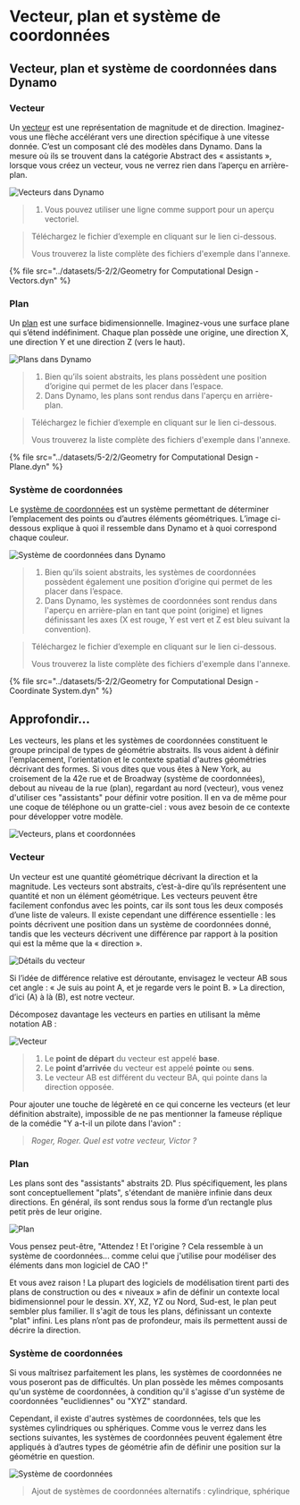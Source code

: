 # Vecteur, plan et système de coordonnées

## Vecteur, plan et système de coordonnées dans Dynamo

### Vecteur

Un [vecteur](2-vectors.md#vector-1) est une représentation de magnitude et de direction. Imaginez-vous une flèche accélérant vers une direction spécifique à une vitesse donnée. C’est un composant clé des modèles dans Dynamo. Dans la mesure où ils se trouvent dans la catégorie Abstract des « assistants », lorsque vous créez un vecteur, vous ne verrez rien dans l’aperçu en arrière-plan.

![Vecteurs dans Dynamo](../images/5-2/2/GeometryforComputationalDesign-vectors.jpg)

> 1. Vous pouvez utiliser une ligne comme support pour un aperçu vectoriel.

> Téléchargez le fichier d’exemple en cliquant sur le lien ci-dessous.
>
> Vous trouverez la liste complète des fichiers d'exemple dans l'annexe.

{% file src="../datasets/5-2/2/Geometry for Computational Design - Vectors.dyn" %}

### Plan

Un [plan](2-vectors.md#plane-1) est une surface bidimensionnelle. Imaginez-vous une surface plane qui s’étend indéfiniment. Chaque plan possède une origine, une direction X, une direction Y et une direction Z (vers le haut).

![Plans dans Dynamo](../images/5-2/2/GeometryforComputationalDesign-plane.jpg)

> 1. Bien qu’ils soient abstraits, les plans possèdent une position d’origine qui permet de les placer dans l’espace.
> 2. Dans Dynamo, les plans sont rendus dans l'aperçu en arrière-plan.

> Téléchargez le fichier d’exemple en cliquant sur le lien ci-dessous.
>
> Vous trouverez la liste complète des fichiers d'exemple dans l'annexe.

{% file src="../datasets/5-2/2/Geometry for Computational Design - Plane.dyn" %}

### Système de coordonnées

Le [système de coordonnées](2-vectors.md#coordinate-system-1) est un système permettant de déterminer l’emplacement des points ou d’autres éléments géométriques. L’image ci-dessous explique à quoi il ressemble dans Dynamo et à quoi correspond chaque couleur.

![Système de coordonnées dans Dynamo](../images/5-2/2/GeometryforComputationalDesign-Coordinate.jpg)

> 1. Bien qu’ils soient abstraits, les systèmes de coordonnées possèdent également une position d’origine qui permet de les placer dans l’espace.
> 2. Dans Dynamo, les systèmes de coordonnées sont rendus dans l'aperçu en arrière-plan en tant que point (origine) et lignes définissant les axes (X est rouge, Y est vert et Z est bleu suivant la convention).

> Téléchargez le fichier d’exemple en cliquant sur le lien ci-dessous.
>
> Vous trouverez la liste complète des fichiers d'exemple dans l'annexe.

{% file src="../datasets/5-2/2/Geometry for Computational Design - Coordinate System.dyn" %}

## Approfondir...

Les vecteurs, les plans et les systèmes de coordonnées constituent le groupe principal de types de géométrie abstraits. Ils vous aident à définir l'emplacement, l'orientation et le contexte spatial d'autres géométries décrivant des formes. Si vous dites que vous êtes à New York, au croisement de la 42e rue et de Broadway (système de coordonnées), debout au niveau de la rue (plan), regardant au nord (vecteur), vous venez d'utiliser ces "assistants" pour définir votre position. Il en va de même pour une coque de téléphone ou un gratte-ciel : vous avez besoin de ce contexte pour développer votre modèle.

![Vecteurs, plans et coordonnées](../images/5-2/2/VectorsPlanesCoodinates.jpg)

### Vecteur

Un vecteur est une quantité géométrique décrivant la direction et la magnitude. Les vecteurs sont abstraits, c’est-à-dire qu’ils représentent une quantité et non un élément géométrique. Les vecteurs peuvent être facilement confondus avec les points, car ils sont tous les deux composés d’une liste de valeurs. Il existe cependant une différence essentielle : les points décrivent une position dans un système de coordonnées donné, tandis que les vecteurs décrivent une différence par rapport à la position qui est la même que la « direction ».

![Détails du vecteur](../images/5-2/2/Vector-Detailed.jpg)

Si l’idée de différence relative est déroutante, envisagez le vecteur AB sous cet angle : « Je suis au point A, et je regarde vers le point B. » La direction, d’ici (A) à là (B), est notre vecteur.

Décomposez davantage les vecteurs en parties en utilisant la même notation AB :

![Vecteur](../images/5-2/2/Vector.jpg)

> 1. Le **point de départ** du vecteur est appelé **base**.
> 2. Le **point d’arrivée** du vecteur est appelé **pointe** ou **sens**.
> 3. Le vecteur AB est différent du vecteur BA, qui pointe dans la direction opposée.

Pour ajouter une touche de légèreté en ce qui concerne les vecteurs (et leur définition abstraite), impossible de ne pas mentionner la fameuse réplique de la comédie "Y a-t-il un pilote dans l'avion" :

> _Roger, Roger. Quel est votre vecteur, Victor ?_

### Plan

Les plans sont des "assistants" abstraits 2D. Plus spécifiquement, les plans sont conceptuellement "plats", s'étendant de manière infinie dans deux directions. En général, ils sont rendus sous la forme d’un rectangle plus petit près de leur origine.

![Plan](../images/5-2/2/Plane.jpg)

Vous pensez peut-être, "Attendez ! Et l'origine ? Cela ressemble à un système de coordonnées... comme celui que j'utilise pour modéliser des éléments dans mon logiciel de CAO !"

Et vous avez raison ! La plupart des logiciels de modélisation tirent parti des plans de construction ou des « niveaux » afin de définir un contexte local bidimensionnel pour le dessin. XY, XZ, YZ ou Nord, Sud-est, le plan peut sembler plus familier. Il s'agit de tous les plans, définissant un contexte "plat" infini. Les plans n’ont pas de profondeur, mais ils permettent aussi de décrire la direction.

### Système de coordonnées

Si vous maîtrisez parfaitement les plans, les systèmes de coordonnées ne vous poseront pas de difficultés. Un plan possède les mêmes composants qu'un système de coordonnées, à condition qu'il s'agisse d'un système de coordonnées "euclidiennes" ou "XYZ" standard.

Cependant, il existe d'autres systèmes de coordonnées, tels que les systèmes cylindriques ou sphériques. Comme vous le verrez dans les sections suivantes, les systèmes de coordonnées peuvent également être appliqués à d’autres types de géométrie afin de définir une position sur la géométrie en question.

![Système de coordonnées](../images/5-2/2/CoordinateSystem.jpg)

> Ajout de systèmes de coordonnées alternatifs : cylindrique, sphérique
